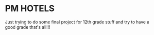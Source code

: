 # PM HOTELS
Just trying to do some final project for 12th grade stuff and try to have a good grade that's all!!!
